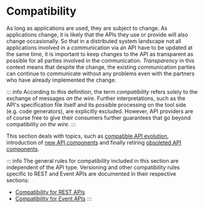 # Compatibility

As long as applications are used, they are subject to change. As applications change, it is likely that the APIs they use or provide will also change occasionally. So that in a distributed system landscape not all applications involved in a communication via an API have to be updated at the same time, it is important to keep changes to the API as transparent as possible for all parties involved in the communication. _Transparency_ in this context means that despite the change, the existing communication parties can continue to communicate without any problems even with the partners who have already implemented the change.

::: info
According to this definition, the term _compatibility_ refers solely to the exchange of messages _on the wire_. Further interpretations, such as the API's specification file itself and its possible processing on the tool side (e.g. code generators), are explicitly excluded. However, API providers are of course free to give their consumers further guarantees that go beyond compatibility _on the wire_.
:::

This section deals with topics, such as [compatible API evolution](./010_Compatible-changes/index.md), introduction of [new API components](020_Preview/index.md) and finally retiring [obsoleted API components](030_Deprecation/index.md).

::: info
The general rules for compatibility included in this section are independent of the API type.
Versioning and other compatibility rules specific to REST and Event APIs are documented in their respective sections:

- [Compatibility for REST APIs](../../030_REST-Guidelines/050_Compatibility/index.md)
- [Compatibility for Event APIs](<../../040_Events-(WIP)/050_Compatibility/index.md>)
  :::
